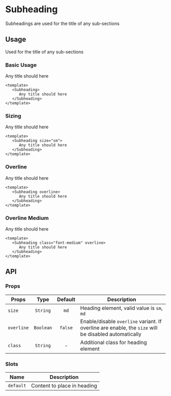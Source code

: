 <script setup>
    import Subheading from './Subheading.vue'
</script>

# Subheading
Subheadings are used for the title of any sub-sections

## Usage
Used for the title of any sub-sections

### Basic Usage

<preview>
   <Subheading>
      Any title should here
   </Subheading>
</preview>

```vue
<template>
   <Subheading>
      Any title should here
   </Subheading>
</template>
```

### Sizing

<preview>
   <Subheading size="sm">
      Any title should here
   </Subheading>
</preview>

```vue
<template>
   <Subheading size="sm">
      Any title should here
   </Subheading>
</template>
```

### Overline

<preview>
   <Subheading overline>
      Any title should here
   </Subheading>
</preview>

```vue
<template>
   <Subheading overline>
      Any title should here
   </Subheading>
</template>
```

### Overline Medium

<preview>
   <Subheading class="font-medium" overline>
      Any title should here
   </Subheading>
</preview>

```vue
<template>
   <Subheading class="font-medium" overline>
      Any title should here
   </Subheading>
</template>
```

## API

### Props

| Props         |   Type    | Default    | Description                                     |
|---------------|:---------:|:----------:|-------------------------------------------------|
| `size`        | `String`  | `md`       | Heading element, valid value is `sm`, `md`      |
| `overline`    | `Boolean` | `false`    | Enable/disable `overline` variant. If overline are enable, the `size` will be disabled automatically               |
| `class`       | `String`  | -          | Additional class for heading element            |

### Slots

| Name      | Description                 |
|-----------|-----------------------------|
| `default` | Content to place in heading |
